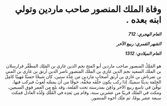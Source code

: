 <h1 dir="rtl">وفاة الملك المنصور صاحب ماردين وتولي ابنه بعده .</h1>

<h5 dir="rtl">العام الهجري:  712

الشهر القمري: ربيع الآخر

العام الميلادي: 1312</h5>

<p dir="rtl">هو المَلِكُ المنصور صاحب ماردين أبو الفتح نجم الدين غازي بن المَلِك المظَفَّر قرارسلان بن الملك السعيد نجم الدين غازي بن الملك المنصور ناصر الدين أرتق بن غازي بن المني بن تمرتاش بن غازي بن أرتق أصحاب ماردين من عِدَّة سنين، كان شيخًا حسنًا مَهيبًا كامِلَ الخلقة بدينًا سمينًا، إذا ركب يكون خلْفَه محَفَّة، خوفًا من أن يمسَّه لُغوبٌ فيركب فيها، توفِّيَ في تاسع ربيع الآخر ودُفِنَ بمدرسته تحت القلعة، وقد بلغ من العمر فوق السبعين، ومكث في الملك قريبًا من عشرين سنة، وقام مِن بَعدِه في المُلْكِ وَلَدُه العادل فمكث سبعة عشر يومًا، ثم مَلَك أخوه المنصور.</p></br>
